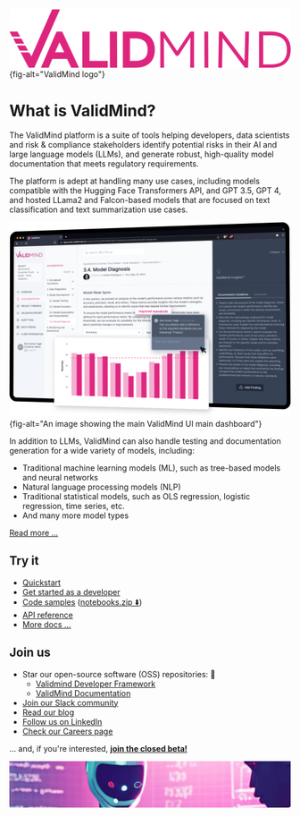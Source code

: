 ![](/profile/validmind-logo-color.svg){fig-alt="ValidMind logo"}

# What is ValidMind?

The ValidMind platform is a suite of tools helping developers, data scientists and risk & compliance stakeholders identify potential risks in their AI and large language models (LLMs), and generate robust, high-quality model documentation that meets regulatory requirements.

The platform is adept at handling many use cases, including models compatible with the Hugging Face Transformers API, and GPT 3.5, GPT 4, and hosted LLama2 and Falcon-based models that are focused on text classification and text summarization use cases.

![](/profile/validmind-dashboard.png){fig-alt="An image showing the main ValidMind UI main dashboard"}

In addition to LLMs, ValidMind can also handle testing and documentation generation for a wide variety of models, including:

- Traditional machine learning models (ML), such as tree-based models and neural networks
- Natural language processing models (NLP)
- Traditional statistical models, such as OLS regression, logistic regression, time series, etc.
- And many more model types

[Read more ...](https://docs.validmind.ai/guide/overview.html)


## Try it

- [Quickstart](https://docs.validmind.ai/guide/quickstart.html)
- [Get started as a developer](https://docs.validmind.ai/guide/get-started-developer-framework.html)
- [Code samples](https://github.com/validmind/developer-framework/tree/main/notebooks) ([notebooks.zip ⬇️](https://docs.validmind.ai/notebooks.zip))
- [API reference](https://docs.validmind.ai/validmind/validmind.html)
- [More docs ...](https://docs.validmind.ai)

## Join us

- Star our open-source software (OSS) repositories: 🌟
  - [Validmind Developer Framework](https://github.com/validmind/developer-framework)
  - [ValidMind Documentation](https://github.com/validmind/developer-framework)
- [Join our Slack community](https://docs.validmind.ai/guide/join-community.html)
- [Read our blog](https://validmind.com/blog/)
- [Follow us on LinkedIn](https://www.linkedin.com/company/validmind)
- [Check our Careers page](https://validmind.com/careers/)

... and, if you're interested, **[join the closed beta!](https://docs.validmind.ai/guide/join-closed-beta.html)**

![An image showing the ValidMind closed beta thumbnail](/profile/closed-beta-banner.png)
